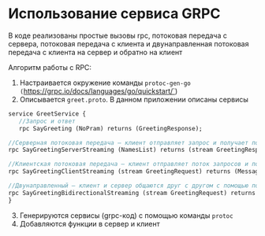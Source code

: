 # Использование сервиса GRPC

В коде реализованы простые вызовы rpc, потоковая передача с сервера, потоковая передача с клиента и двунаправленная
потоковая передача с клиента на сервер и обратно на клиент

Алгоритм работы с RPC:
1. Настраивается окружение команды `protoc-gen-go (`https://grpc.io/docs/languages/go/quickstart/`)
2. Описывается `greet.proto`. В данном приложении описаны сервисы
```proto
service GreetService {
   //Запрос и ответ
   rpc SayGreeting (NoPram) returns (GreetingResponse);

//Серверная потоковая передача — клиент отправляет запрос и получает поток ответа
rpc SayGreetingServerStreaming (NamesList) returns (stream GreetingResponse);

//Клиентская потоковая передача — клиент отправляет поток запросов и получает ответ
rpc SayGreetingClientStreaming (stream GreetingRequest) returns (MessagesList);

//Двунаправленный — клиент и сервер общаются друг с другом с помощью потока
rpc SayGreetingBidirectionalStreaming (stream GreetingRequest) returns (stream GreetingResponse);
}
```
3. Генерируются сервисы (grpc-код) с помощью команды `protoc`
4. Добавляются функции в сервер и клиент
